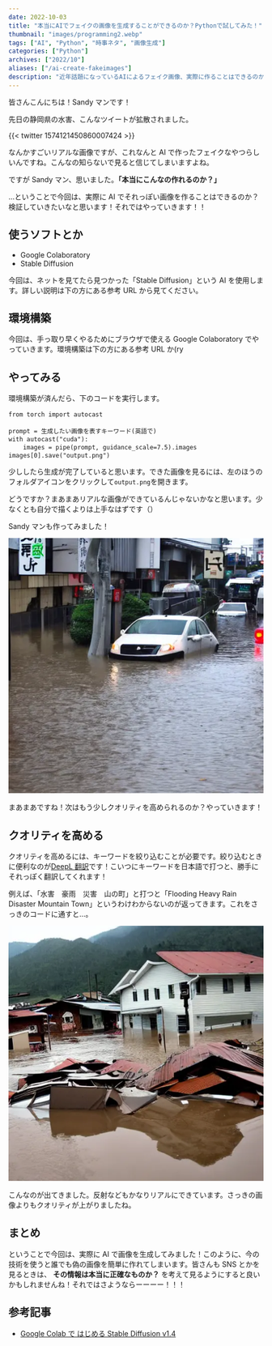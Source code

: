 ```yaml
---
date: 2022-10-03
title: "本当にAIでフェイクの画像を生成することができるのか？Pythonで試してみた！"
thumbnail: "images/programming2.webp"
tags: ["AI", "Python", "時事ネタ", "画像生成"]
categories: ["Python"]
archives: ["2022/10"]
aliases: ["/ai-create-fakeimages"]
description: "近年話題になっているAIによるフェイク画像、実際に作ることはできるのか検証。Pythonを活用してAIを使ってみたという記事。"
---
```


皆さんこんにちは！Sandy マンです！

先日の静岡県の水害、こんなツイートが拡散されました。<!--more-->

{{< twitter 1574121450860007424 >}}

なんかすごいリアルな画像ですが、これなんと AI で作ったフェイクなやつらしいんですね。こんなの知らないで見ると信じてしまいますよね。

ですが Sandy マン、思いました。**「本当にこんなの作れるのか？」**

...ということで今回は、実際に AI でそれっぽい画像を作ることはできるのか？検証していきたいなと思います！それではやっていきます！！

## 使うソフトとか

- Google Colaboratory
- Stable Diffusion

今回は、ネットを見てたら見つかった「Stable Diffusion」という AI を使用します。詳しい説明は下の方にある参考 URL から見てください。

## 環境構築

今回は、手っ取り早くやるためにブラウザで使える Google Colaboratory でやっていきます。環境構築は下の方にある参考 URL か(ry

## やってみる

環境構築が済んだら、下のコードを実行します。

```
from torch import autocast

prompt = 生成したい画像を表すキーワード(英語で)
with autocast("cuda"):
    images = pipe(prompt, guidance_scale=7.5).images
images[0].save("output.png")
```

少ししたら生成が完了していると思います。できた画像を見るには、左のほうのフォルダアイコンをクリックして`output.png`を開きます。

どうですか？まあまあリアルな画像ができているんじゃないかなと思います。少なくとも自分で描くよりは上手なはずです（）

Sandy マンも作ってみました！

![](suigai.webp)

まあまあですね！次はもう少しクオリティを高められるのか？やっていきます！

## クオリティを高める

クオリティを高めるには、キーワードを絞り込むことが必要です。絞り込むときに便利なのが[DeepL 翻訳](https://www.deepl.com/translator)です！こいつにキーワードを日本語で打つと、勝手にそれっぽく翻訳してくれます！

例えば、「水害　豪雨　災害　山の町」と打つと「Flooding Heavy Rain Disaster Mountain Town」というわけわからないのが返ってきます。これをさっきのコードに通すと...。

![](mountaintown.webp)

こんなのが出てきました。反射などもかなりリアルにできています。さっきの画像よりもクオリティが上がりましたね。

## まとめ

ということで今回は、実際に AI で画像を生成してみました！このように、今の技術を使うと誰でも偽の画像を簡単に作れてしまいます。皆さんも SNS とかを見るときは、 **その情報は本当に正確なものか？** を考えて見るようにすると良いかもしれませんね！それではさようならーーーー！！！

## 参考記事

- [ Google Colab で はじめる Stable Diffusion v1.4](https://note.com/npaka/n/ndd549d2ce556#17e59775-92f3-4f9c-9e2f-84bd55f16367)
